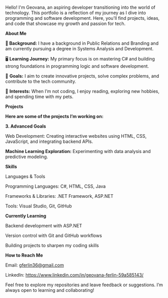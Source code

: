 

Hello! I'm Geovana, an aspiring developer transitioning into the world of technology. This portfolio is a reflection of my journey as I dive into programming and software development. Here, you'll find projects, ideas, and code that showcase my growth and passion for tech.

**About Me**

**🌟 Background:** I have a background in Public Relations and Branding and am currently pursuing a degree in Systems Analysis and Development.

🖥️ **Learning Journey:** My primary focus is on mastering C# and building strong foundations in programming logic and software development.

🎯 **Goals:** I aim to create innovative projects, solve complex problems, and contribute to the tech community.

🌱 **Interests:** When I’m not coding, I enjoy reading, exploring new hobbies, and spending time with my pets.

**Projects**

**Here are some of the projects I’m working on:**


**3. Advanced Goals**

Web Development: Creating interactive websites using HTML, CSS, JavaScript, and integrating backend APIs.

**Machine Learning Exploration:** Experimenting with data analysis and predictive modeling.

**Skills**

Languages & Tools

Programming Languages: C#, HTML, CSS, Java

Frameworks & Libraries: .NET Framework, ASP.NET

Tools: Visual Studio, Git, GitHub

**Currently Learning**

Backend development with ASP.NET

Version control with Git and GitHub workflows

Building projects to sharpen my coding skills

**How to Reach Me**

Email: gferlin36@gmail.com

LinkedIn: https://www.linkedin.com/in/geovana-ferlin-59a585143/


Feel free to explore my repositories and leave feedback or suggestions. I’m always open to learning and collaborating!
